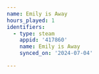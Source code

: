 ```yaml
---
name: Emily is Away
hours_played: 1
identifiers:
  - type: steam
    appid: '417860'
    name: Emily is Away
    synced_on: '2024-07-04'

---
```

